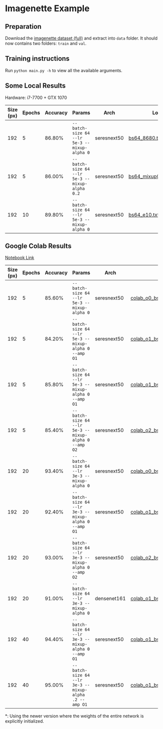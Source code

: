 # Imagenette Example

## Preparation

Download the [imagenette dataset (full)](https://s3.amazonaws.com/fast-ai-imageclas/imagenette.tgz) and extract into `data` folder. It should now contains two folders: `train` and `val`.

## Training instructions

Run `python main.py -h` to view all the available arguments.

## Some Local Results

Hardware: i7-7700 + GTX 1070

| Size (px) | Epochs | Accuracy | Params | Arch | Log |
|--|--|--|--|--|--|
| 192 | 5 | 86.80% | `--batch-size 64 --lr 5e-3 --mixup-alpha 0` | seresnext50 | [bs64_8680.txt](logs/bs64_8680.txt) |
| 192 | 5 | 86.00% | `--batch-size 64 --lr 5e-3 --mixup-alpha 0.2` | seresnext50| [bs64_mixup02_8600.txt](logs/bs64_mixup02_8600.txt) |
| 192 | 10 | 89.80% | `--batch-size 64 --lr 5e-3 --mixup-alpha 0` | seresnext50| [bs64_e10.txt](logs/bs64_e10.txt) |

## Google Colab Results

[Notebook Link](https://colab.research.google.com/drive/1NppuVSUvNYIEfL7j3DEOKemhrdZFFPDg)

| Size (px) | Epochs | Accuracy | Params | Arch | Log | Amp | Time |
|--|--|--|--|--|--|--|--|
| 192 | 5 | 85.60% | `--batch-size 64 --lr 5e-3 --mixup-alpha 0` | seresnext50 | [colab_o0_bs64_e5.txt](logs/colab_o0_bs64_e5.txt) | | 13min 18s |
| 192 | 5 | 84.20% | `--batch-size 64 --lr 5e-3 --mixup-alpha 0 --amp O1` | seresnext50 | [colab_o1_bs64_e5.txt](logs/colab_o1_bs64_e5.txt) | O1 | 9min 59s |
| 192 | 5 | 85.80% | `--batch-size 64 --lr 5e-3 --mixup-alpha 0 --amp O1` | seresnext50 | [colab_o1_bs64_e5_2.txt](logs/colab_o1_bs64_e5_2.txt)* | O1 | 9min 47s |
| 192 | 5 | 85.40% | `--batch-size 64 --lr 5e-3 --mixup-alpha 0 --amp O2` | seresnext50 | [colab_o2_bs64_e5.txt](logs/colab_o2_bs64_e5.txt)* | O2 | 9min 35s |
| 192 | 20 | 93.40% | `--batch-size 64 --lr 3e-3 --mixup-alpha 0` | seresnext50 | [colab_o0_bs64_e20.txt](logs/colab_o0_bs64_e20.txt) | | 52min 50s |
| 192 | 20 | 92.40% | `--batch-size 64 --lr 3e-3 --mixup-alpha 0 --amp O1` | seresnext50 | [colab_o1_bs64_e20.txt](logs/colab_o1_bs64_e20.txt) | O1 | 39min 31s |
| 192 | 20 | 93.00% | `--batch-size 64 --lr 3e-3 --mixup-alpha 0 --amp O2` | seresnext50 | [colab_o2_bs64_e20.txt](logs/colab_o2_bs64_e20.txt)* | O2 | 38min 1s |
| 192 | 20 | 91.00% | `--batch-size 64 --lr 3e-3 --mixup-alpha 0` | densenet161 | [colab_o1_bs64_e20_dense161.txt](logs/colab_o1_bs64_e20_dense161.txt) | | 48min 44s |
| 192 | 40 | 94.40% | `--batch-size 64 --lr 3e-3 --mixup-alpha 0 --amp O1` | seresnext50 | [colab_o1_bs64_e40.txt](logs/colab_o1_bs64_e40.txt)* | O1 | 1h 16min 12s |
| 192 | 40 | 95.00% | `--batch-size 64 --lr 3e-3 --mixup-alpha .2 --amp O1` | seresnext50 | [colab_o1_bs64_e40_m20.txt](logs/colab_o1_bs64_e40_m20.txt)* | O1 | 1h 18min 3s |

*: Using the newer version where the weights of the entire network is explicitly initialized.
